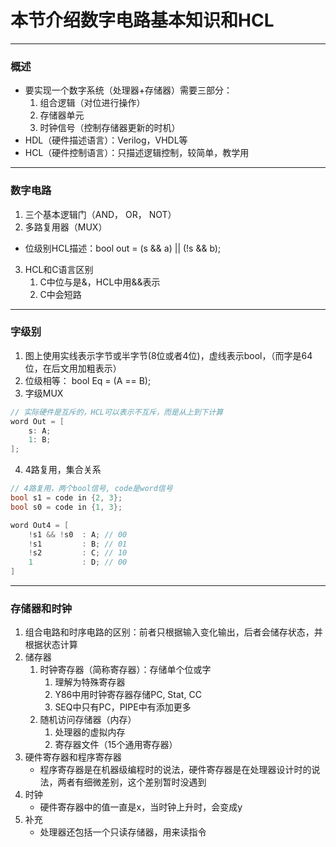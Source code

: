# 本节介绍数字电路基本知识和HCL
------
### 概述
- 要实现一个数字系统（处理器+存储器）需要三部分：
    1. 组合逻辑（对位进行操作）
    2. 存储器单元
    3. 时钟信号（控制存储器更新的时机）
- HDL（硬件描述语言）：Verilog，VHDL等
- HCL（硬件控制语言）：只描述逻辑控制，较简单，教学用
------
### 数字电路
1. 三个基本逻辑门（AND， OR， NOT）
2. 多路复用器（MUX）
- 位级别HCL描述：bool out = (s && a) || (!s && b);
3. HCL和C语言区别
   1. C中位与是&，HCL中用&&表示
   2. C中会短路
--------
### 字级别
1. 图上使用实线表示字节或半字节(8位或者4位)，虚线表示bool，（而字是64位，在后文用加粗表示）
2. 位级相等： bool Eq = (A == B);
3. 字级MUX
``` C
// 实际硬件是互斥的，HCL可以表示不互斥，而是从上到下计算
word Out = [
    s: A;
    1: B;
];
```
4. 4路复用，集合关系
``` C
// 4路复用，两个bool信号, code是word信号
bool s1 = code in {2, 3};
bool s0 = code in {1, 3};

word Out4 = [
    !s1 && !s0  : A; // 00
    !s1         : B; // 01
    !s2         : C; // 10
    1           : D; // 00
]
```
------
### 存储器和时钟
1. 组合电路和时序电路的区别：前者只根据输入变化输出，后者会储存状态，并根据状态计算
2. 储存器
   1. 时钟寄存器（简称寄存器）：存储单个位或字
      1. 理解为特殊寄存器
      2. Y86中用时钟寄存器存储PC, Stat, CC
      3. SEQ中只有PC，PIPE中有添加更多
   2. 随机访问存储器（内存）
      1. 处理器的虚拟内存
      2. 寄存器文件（15个通用寄存器）
3. 硬件寄存器和程序寄存器
   - 程序寄存器是在机器级编程时的说法，硬件寄存器是在处理器设计时的说法，两者有细微差别，这个差别暂时没遇到
4. 时钟
   - 硬件寄存器中的值一直是x，当时钟上升时，会变成y
5. 补充
   - 处理器还包括一个只读存储器，用来读指令
